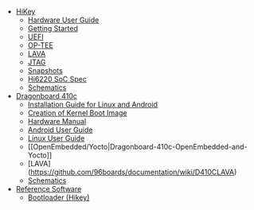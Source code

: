 - [HiKey](https://github.com/96boards/documentation/wiki/HiKey)
  - [Hardware User Guide](https://github.com/96boards/documentation/blob/master/hikey/HiKey_User_Guide_Rev0.2.pdf)
  - [Getting Started](https://github.com/96boards/documentation/wiki/HiKeyGettingStarted)
  - [UEFI](https://github.com/96boards/documentation/wiki/HiKeyUEFI)
  - [OP-TEE](https://github.com/96boards/documentation/wiki/HiKeyOPTEE)
  - [LAVA](https://github.com/96boards/documentation/wiki/HiKeyLAVA)
  - [JTAG](https://github.com/96boards/documentation/wiki/JTAG-on-HiKey)
  - [Snapshots](https://github.com/96boards/documentation/wiki/LatestSnapshots)
  - [Hi6220 SoC Spec](https://github.com/96boards/documentation/blob/master/hikey/Hi6220V100_Multi-Mode_Application_Processor_Function_Description.pdf)
  - [Schematics](https://github.com/96boards/documentation/blob/master/hikey/96Boards-Hikey-Rev-A1.pdf)
- [Dragonboard 410c](https://github.com/96boards/documentation/wiki/Dragonboard-410c)
  - [Installation Guide for Linux and Android](https://github.com/96boards/documentation/wiki/Dragonboard-410c-Installation-Guide-for-Linux-and-Android)
  - [Creation of Kernel Boot Image](https://github.com/96boards/documentation/wiki/Dragonboard-410c-Boot-Image)
  - [Hardware Manual](https://github.com/96boards/documentation/blob/master/dragonboard410c/HardwareManual_DragonBoard.pdf)
  - [Android User Guide](https://github.com/96boards/documentation/blob/master/dragonboard410c/AndroidUserGuide_DragonBoard.pdf)
  - [Linux User Guide](https://github.com/96boards/documentation/blob/master/dragonboard410c/LinuxUserGuide_DragonBoard.pdf)
  - [[OpenEmbedded/Yocto|Dragonboard-410c-OpenEmbedded-and-Yocto]]
  - [LAVA] (https://github.com/96boards/documentation/wiki/D410CLAVA)
  - [Schematics](http://linaro.co/db410c-schematics)
- [Reference Software](https://github.com/96boards/documentation/wiki/ReferenceSoftware)
  - [Bootloader (Hikey)](https://github.com/96boards/documentation/wiki/Reference-Bootloader-Hikey)